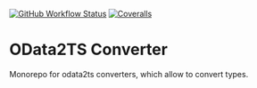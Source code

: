 [![GitHub Workflow Status](https://img.shields.io/github/actions/workflow/status/odata2ts/converter/coverage.yml?branch=main&style=for-the-badge)](https://github.com/odata2ts/converter/actions/workflows/coverage.yml)
[![Coveralls](https://img.shields.io/coveralls/github/odata2ts/converter?style=for-the-badge)](https://coveralls.io/github/odata2ts/converter?branch=main)

# OData2TS Converter

Monorepo for odata2ts converters, which allow to convert types. 
